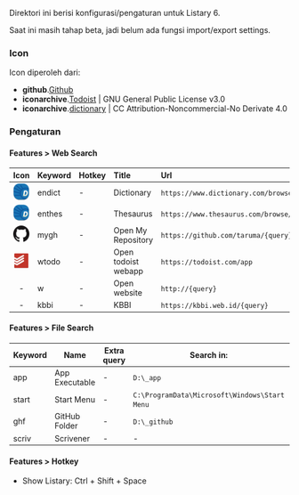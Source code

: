 Direktori ini berisi konfigurasi/pengaturan untuk Listary 6.

Saat ini masih tahap beta, jadi belum ada fungsi import/export settings.

### Icon

Icon diperoleh dari:

- **github**.[Github](https://github.com/logos)
- **iconarchive**.[Todoist](http://www.iconarchive.com/show/papirus-apps-icons-by-papirus-team/goa-account-todoist-icon.html) | GNU General Public License v3.0
- **iconarchive**.[dictionary](http://www.iconarchive.com/show/mmii-flat-vol-3-icons-by-stalker018/dictionary-icon.html) | CC Attribution-Noncommercial-No Derivate 4.0

### Pengaturan

#### Features > Web Search

| Icon | Keyword | Hotkey | Title | Url |
| :-: | :- | :- | :- | :- |
| ![](_icon/dictionary-icon.png) | endict | - | Dictionary | `https://www.dictionary.com/browse/{query}` |
| ![](_icon/dictionary-icon.png) | enthes | - | Thesaurus | `https://www.thesaurus.com/browse/{query}` |
| ![](_icon/GitHub-Mark-64px.png) | mygh | - | Open My Repository | `https://github.com/taruma/{query}` |
| ![](_icon/goa-account-todoist-icon.png) | wtodo | - | Open todoist webapp | `https://todoist.com/app` |
| - | w | - | Open website | `http://{query}` |
| - | kbbi | - | KBBI | `https://kbbi.web.id/{query}` |

#### Features > File Search

| Keyword | Name | Extra query | Search in: | Search for: |
| - | - | - | - | - |
| app | App Executable | - | `D:\_app` | File:exe |
| start | Start Menu | - | `C:\ProgramData\Microsoft\Windows\Start Menu` | File: |
| ghf | GitHub Folder | - | `D:\_github` | Folder: |
| scriv | Scrivener | - | - | File:scrivx |

#### Features > Hotkey

- Show Listary: Ctrl + Shift + Space
